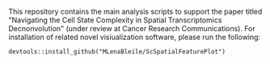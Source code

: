 
This repository contains the main analysis scripts to support the paper titled "Navigating the Cell State Complexity in Spatial Transcriptomics Decnonvolution" (under review at Cancer Research Communications). For installation of related novel visiualization software, please run the following:

```
devtools::install_github("MLenaBleile/ScSpatialFeaturePlot")

```
